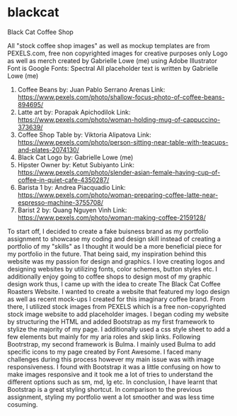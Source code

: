 # blackcat
Black Cat Coffee Shop
<!--Info About Images, Font and Text-->
All "stock coffee shop images" as well as mockup templates are from PEXELS.com, free non copyrighted images for creative purposes only
Logo as well as merch created by Gabrielle Lowe (me) using Adobe Illustrator
Font is Google Fonts: Spectral
All placeholder text is written by Gabrielle Lowe (me)
<!--Image Citations-->
1. Coffee Beans by: Juan Pablo Serrano Arenas
Link: https://www.pexels.com/photo/shallow-focus-photo-of-coffee-beans-894695/
2. Latte art by: Porapak Apichodilok
Link: https://www.pexels.com/photo/woman-holding-mug-of-cappuccino-373639/
3. Coffee Shop Table by: Viktoria Alipatova
Link: https://www.pexels.com/photo/person-sitting-near-table-with-teacups-and-plates-2074130/
4. Black Cat Logo by: Gabrielle Lowe (me)
5. Hipster Owner by: Ketut Subiyanto
Link: https://www.pexels.com/photo/slender-asian-female-having-cup-of-coffee-in-quiet-cafe-4350287/
6. Barista 1 by: Andrea Piacquadio
Link: https://www.pexels.com/photo/woman-preparing-coffee-latte-near-espresso-machine-3755708/
7. Barist 2 by: Quang Nguyen Vinh
Link: https://www.pexels.com/photo/woman-making-coffee-2159128/
<!--Process-->
To start off, I decided to create a fake buisness brand as my portfolio assignment to showcase my coding and design skill instead of creating a portfolio of my "skills" as I thought it would be a more beneficial piece for my portfolio in the future. That being said, my inspiration behind this website was my passion for design and graphics. I love creating logos and designing websites by utilizing fonts, color schemes, button styles etc. I additionally enjoy going to coffee shops to design most of my graphic design work thus, I came up with the idea to create The Black Cat Coffee Roasters Website. I wanted to create a website that featured my logo design as well as recent mock-ups I created for this imaginary coffee brand. From there, I utilized stock images from PEXELS which is a free non-copyrighted stock image website to add placeholder images. I began coding my website by structuring the HTML and added Bootstrap as my first framework to stylize the majority of my page. I additionally used a css style sheet to add a few elements but mainly for my aria roles and skip links. Following Bootrstrap, my second framework is Bulma. I mainly used Bulma to add specific icons to my page created by Font Awesome. I faced many challenges during this process however my main issue was with image responsiveness. I found with Bootstrap it was a little confusing on how to make images responsive and it took me a lot of tries to understand the different options such as sm, md, lg etc. In conclusion, I have learnt that Bootstrap is a great styling shortcut. In comparison to the previous assignment, styling my portfolio went a lot smoother and was less time cosuming. 